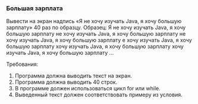 
### Большая зарплата

Вывести на экран надпись «Я не хочу изучать Java, я хочу большую зарплату» 40 раз по образцу.
Образец:
Я не хочу изучать Java, я хочу большую зарплату
не хочу изучать Java, я хочу большую зарплату
не хочу изучать Java, я хочу большую зарплату
е хочу изучать Java, я хочу большую зарплату
хочу изучать Java, я хочу большую зарплату
хочу изучать Java, я хочу большую зарплату
…


Требования:
1.	Программа должна выводить текст на экран.
2.	Программа должна выводить 40 строк.
3.	В программе должен использоваться цикл for или while.
4.	Выведенный текст должен соответствовать примеру из условия.


